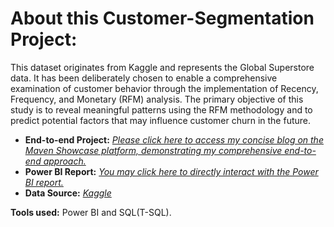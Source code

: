 # About this Customer-Segmentation Project:
This dataset originates from Kaggle and represents the Global Superstore data. It has been deliberately chosen to enable a comprehensive examination of customer behavior through the implementation of Recency, Frequency, and Monetary (RFM) analysis. The primary objective of this study is to reveal meaningful patterns using the RFM methodology and to predict potential factors that may influence customer churn in the future.

- **End-to-end Project:** [*Please click here to access my concise blog on the Maven Showcase platform, demonstrating my comprehensive end-to-end approach.*](https://mavenanalytics.io/project/5084)
- **Power BI Report:** [*You may click here to directly interact with the Power BI report.*](https://app.powerbi.com/view?r=eyJrIjoiYjJiNjA1M2MtMWNhZi00NGFlLThjZDgtODBiNWU4NDZiYjJhIiwidCI6ImRmODY3OWNkLWE4MGUtNDVkOC05OWFjLWM4M2VkN2ZmOTVhMCJ9)
- **Data Source:** [*Kaggle*](https://www.kaggle.com/datasets/gopikamahadevan/global-superstore)

**Tools used:** Power BI and SQL(T-SQL).
